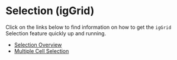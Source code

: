 ﻿<!--
|metadata|
{
    "fileName": "iggrid-selection",
    "controlName": "igGrid",
    "tags": []
}
|metadata|
-->

# Selection (igGrid)


Click on the links below to find information on how to get the `igGrid` Selection feature quickly up and running.

-   [Selection Overview](igGrid-Selection-Overview.html)
-   [Multiple Cell Selection](igGrid-Multiple-Cell-Selection.html)

 

 


